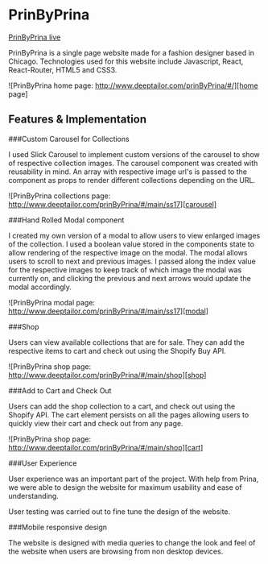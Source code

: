 # PrinByPrina

[PrinByPrina live][prodlink]

PrinByPrina is a single page website made for a fashion designer based in Chicago. Technologies used for this website include Javascript, React, React-Router, HTML5 and CSS3.   

![PrinByPrina home page: http://www.deeptailor.com/prinByPrina/#/][home page]

## Features & Implementation

###Custom Carousel for Collections

I used Slick Carousel to implement custom versions of the carousel to show of respective collection images. The carousel component was created with reusability in mind. An array with respective image url's is passed to the component as props to render different collections depending on the URL.

![PrinByPrina collections page: http://www.deeptailor.com/prinByPrina/#/main/ss17][carousel]


###Hand Rolled Modal component

I created my own version of a modal to allow users to view enlarged images of the collection. I used a boolean value stored in the components state to allow rendering of the respective image on the modal. The modal allows users to scroll to next and previous images. I passed along the index value for the respective images to keep track of which image the modal was currently on, and clicking the previous and next arrows would update the modal accordingly.

![PrinByPrina modal page: http://www.deeptailor.com/prinByPrina/#/main/ss17][modal]

###Shop

Users can view available collections that are for sale. They can add the respective items to cart and check out using the Shopify Buy API.

![PrinByPrina shop page: http://www.deeptailor.com/prinByPrina/#/main/shop][shop]

###Add to Cart and Check Out

Users can add the shop collection to a cart, and check out using the Shopify API. The cart element persists on all the pages allowing users to quickly view their cart and check out from any page.

![PrinByPrina shop page: http://www.deeptailor.com/prinByPrina/#/main/shop][cart]


###User Experience

User experience was an important part of the project. With help from Prina, we were able to design the website for maximum usability and ease of understanding.

User testing was carried out to fine tune the design of the website.

###Mobile responsive design

The website is designed with media queries to change the look and feel of the website when users are browsing from non desktop devices.

[prodlink]: http://deeptailor.com/prinByPrina/#/
[home page]: ./docs/screenshots/homepage-screenshot.jpeg "PrinByPrina home page"
[carousel]: ./docs/screenshots/carousel-screenshot.jpeg "PrinByPrina Carousel"
[modal]: ./docs/screenshots/modal-screenshot.jpeg "PrinByPrina Modal"
[shop]: ./docs/screenshots/shop-screenshot.jpeg "PrinByPrina shop page"
[cart]: ./docs/screenshots/cart-screenshot.jpeg "PrinByPrina cart"
